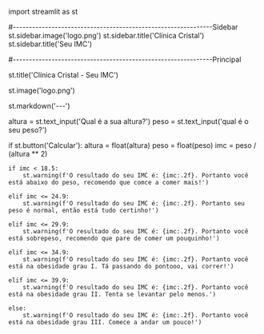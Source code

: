 import streamlit as st



#--------------------------------------------------------------Sidebar
st.sidebar.image('logo.png')
st.sidebar.title('Clínica Cristal')
st.sidebar.title('Seu IMC')

#--------------------------------------------------------------Principal

st.title('Clínica Cristal - Seu IMC')

st.image('logo.png')

st.markdown('---')

altura = st.text_input('Qual é a sua altura?')
peso = st.text_input('qual é o seu peso?')    
    
if st.button('Calcular'):
    altura = float(altura)
    peso = float(peso)
    imc = peso / (altura ** 2)     
    

    if imc < 18.5:
        st.warning(f'O resultado do seu IMC é: {imc:.2f}. Portanto você está abaixo do peso, recomendo que comce a comer mais!')

    elif imc <= 24.9:
        st.warning(f'O resultado do seu IMC é: {imc:.2f}. Portanto seu peso é normal, então está tudo certinho!')

    elif imc <= 29.9:
        st.warning(f'O resultado do seu IMC é: {imc:.2f}. Portanto você está sobrepeso, recomendo que pare de comer um pouquinho!')

    elif imc <= 34.9:
        st.warning(f'O resultado do seu IMC é: {imc:.2f}. Portanto você está na obesidade grau I. Tá passando do pontooo, vai correr!')

    elif imc <= 39.9:
        st.warning(f'O resultado do seu IMC é: {imc:.2f}. Portanto você está na obesidade grau II. Tenta se levantar pelo menos.')

    else:
        st.warning(f'O resultado do seu IMC é: {imc:.2f}. Portanto você está na obesidade grau III. Comece a andar um pouco!')             
